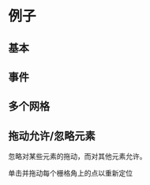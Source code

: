 # 例子

## 基本

<Grid01Basic></Grid01Basic>

## 事件

<Grid02Events></Grid02Events>

## 多个网格

<Grid03MultipleGrids></Grid03MultipleGrids>

## 拖动允许/忽略元素

忽略对某些元素的拖动，而对其他元素允许。

单击并拖动每个栅格角上的点以重新定位

<Grid04AllowIgnore></Grid04AllowIgnore>
